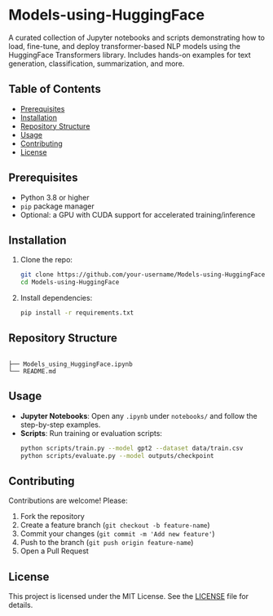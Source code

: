 # Models-using-HuggingFace
A curated collection of Jupyter notebooks and scripts demonstrating how to load, fine-tune, and deploy transformer-based NLP models using the HuggingFace Transformers library. Includes hands-on examples for text generation, classification, summarization, and more.

## Table of Contents
- [Prerequisites](#prerequisites)
- [Installation](#installation)
- [Repository Structure](#repository-structure)
- [Usage](#usage)
- [Contributing](#contributing)
- [License](#license)

## Prerequisites
- Python 3.8 or higher  
- `pip` package manager  
- Optional: a GPU with CUDA support for accelerated training/inference  

## Installation
1. Clone the repo:
   ```bash
   git clone https://github.com/your-username/Models-using-HuggingFace.git
   cd Models-using-HuggingFace
   ```
2. Install dependencies:
   ```bash
   pip install -r requirements.txt
   ```

## Repository Structure
```

├── Models_using_HuggingFace.ipynb
└── README.md
```

## Usage
- **Jupyter Notebooks**: Open any `.ipynb` under `notebooks/` and follow the step-by-step examples.  
- **Scripts**: Run training or evaluation scripts:
  ```bash
  python scripts/train.py --model gpt2 --dataset data/train.csv
  python scripts/evaluate.py --model outputs/checkpoint
  ```

## Contributing
Contributions are welcome! Please:
1. Fork the repository  
2. Create a feature branch (`git checkout -b feature-name`)  
3. Commit your changes (`git commit -m 'Add new feature'`)  
4. Push to the branch (`git push origin feature-name`)  
5. Open a Pull Request  

## License
This project is licensed under the MIT License. See the [LICENSE](LICENSE) file for details.
